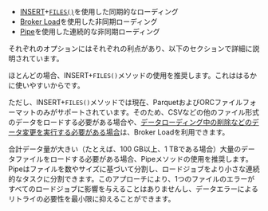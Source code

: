 - [INSERT](../../sql-reference/sql-statements/data-manipulation/INSERT.md)+[`FILES()`](../../sql-reference/sql-functions/table-functions/files.md)を使用した同期的なローディング
- [Broker Load](../../sql-reference/sql-statements/data-manipulation/BROKER_LOAD.md)を使用した非同期ローディング
- [Pipe](../../sql-reference/sql-statements/data-manipulation/CREATE_PIPE.md)を使用した連続的な非同期ローディング

それぞれのオプションにはそれぞれの利点があり、以下のセクションで詳細に説明されています。

ほとんどの場合、INSERT+`FILES()`メソッドの使用を推奨します。これははるかに使いやすいからです。

ただし、INSERT+`FILES()`メソッドでは現在、ParquetおよびORCファイルフォーマットのみがサポートされています。そのため、CSVなどの他のファイル形式のデータをロードする必要がある場合や、[データローディング中の削除などのデータ変更を実行する必要がある場合](../../loading/Load_to_Primary_Key_tables.md)は、Broker Loadを利用できます。

合計データ量が大きい（たとえば、100 GB以上、1 TBである場合）大量のデータファイルをロードする必要がある場合、Pipeメソッドの使用を推奨します。Pipeはファイルを数やサイズに基づいて分割し、ロードジョブをより小さな連続的なタスクに分割できます。このアプローチにより、1つのファイルのエラーがすべてのロードジョブに影響を与えることはありませんし、データエラーによるリトライの必要性を最小限に抑えることができます。